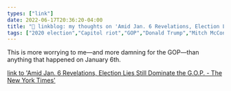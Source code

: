 ```yaml
---
types: ["link"]
date: 2022-06-17T20:36:20-04:00
title: "🔗 linkblog: my thoughts on 'Amid Jan. 6 Revelations, Election Lies Still Dominate the G.O.P. - The New York Times'"
tags: ["2020 election","Capitol riot","GOP","Donald Trump","Mitch McConnell"]
---
```

This is more worrying to me—and more damning for the GOP—than anything that happened on January 6th.
 

[link to 'Amid Jan. 6 Revelations, Election Lies Still Dominate the G.O.P. - The New York Times'](https://www.nytimes.com/2022/06/17/us/politics/election-trump-republicans-jan-6.html)

